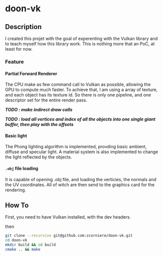 # doon-vk

## Description
I created this projet with the goal of experenting with the Vulkan library and to teach myself how this library work. This is nothing more that an PoC, at least for now.

### Feature

#### Partial Forward Renderer
The CPU make as few command call to Vulkan as possible, allowing the GPU to compute much faster. To achieve that, I am using a array of texture, and each object has its texture id. So there is only one pipeline, and one descriptor set for the entire render pass.

***TODO : make indirect draw calls***

***TODO : load all vertices and index of all the objects into one single giant buffer, then play with the offsets***

#### Basic light
The Phong lighting algorithm is implemented, provding basic ambient, diffuse and specular light. A material system is also implemented to change the light reflected by the objects.

#### `.obj` file loading
It is capable of opening .obj file, and loading the verticies, the normals and the UV coordinates. All of witch are then send to the graphics card for the rendering.

## How To

First, you need to have Vulkan installed, with the dev headers.

then

```bash
git clone --recursive git@github.com:zcorniere/doon-vk.git
cd doon-vk
mkdir build && cd build
cmake .. && make
```

